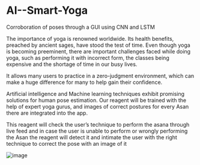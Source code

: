 # AI--Smart-Yoga
Corroboration of poses through a GUI using CNN and LSTM

The importance of yoga is renowned worldwide. Its health benefits, preached
by ancient sages, have stood the test of time.
Even though yoga is becoming preeminent, there are important challenges faced while doing yoga,
such as performing it with incorrect form, the classes being expensive and the
shortage of time in our busy lives.

It allows many users to practice in a zero-judgment environment, which can make a huge difference for many to
help gain their confidence.

Artificial intelligence and Machine learning techniques exhibit promising
solutions for human pose estimation. Our reagent will be trained with the
help of expert yoga gurus, and images of correct postures for every Asan
there are integrated into the app.

This reagent will check the user’s technique to perform the asana through live
feed and in case the user is unable to perform or wrongly performing the
Asan the reagent will detect it and intimate the user with the right technique
to correct the pose with an image of it


![image](https://github.com/Paragben/AI--Smart-Yoga/assets/106899303/6ca6e1c4-453d-4033-992e-c7474e7a432c)
